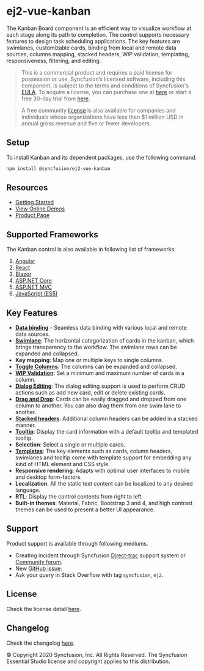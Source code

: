 # ej2-vue-kanban

The Kanban Board component is an efficient way to visualize workflow at each stage along its path to completion. The control supports necessary features to design task scheduling applications. The key features are swimlanes, customizable cards, binding from local and remote data sources, columns mapping, stacked headers, WIP validation, templating, responsiveness, filtering, and editing.

> This is a commercial product and requires a paid license for possession or use. Syncfusion’s licensed software, including this component, is subject to the terms and conditions of Syncfusion's [EULA](https://www.syncfusion.com/eula/es/). To acquire a license, you can purchase one at [here](https://www.syncfusion.com/sales/products) or start a free 30-day trial from [here](https://www.syncfusion.com/account/manage-trials/start-trials).

> A free community [license](https://www.syncfusion.com/products/communitylicense) is also available for companies and individuals whose organizations have less than $1 million USD in annual gross revenue and five or fewer developers.

## Setup

To install Kanban and its dependent packages, use the following command.

```sh
npm install @syncfusion/ej2-vue-kanban
```

## Resources

* [Getting Started](https://ej2.syncfusion.com/vue/documentation/kanban/getting-started/index.html)
* [View Online Demos](https://ej2.syncfusion.com/vue/demos/#/material/kanban/overview.html)
* [Product Page](https://www.syncfusion.com/vue-ui-components/vue-kanban-board)

## Supported Frameworks

The Kanban control is also available in following list of frameworks.

1. [Angular](https://www.syncfusion.com/angular-ui-components/angular-kanban-board)
2. [React](https://www.syncfusion.com/react-ui-components/react-kanban-board)
3. [Blazor](https://www.syncfusion.com/blazor-components/blazor-kanban-board)
4. [ASP.NET Core](https://www.syncfusion.com/aspnet-core-ui-controls/kanban-board)
5. [ASP.NET MVC](https://www.syncfusion.com/aspnet-mvc-ui-controls/kanban-board)
6. [JavaScript (ES5)](https://www.syncfusion.com/javascript-ui-controls/js-kanban-board)

## Key Features

* [**Data binding**](https://ej2.syncfusion.com/vue/demos/#/material/kanban/remote-data.html) - Seamless data binding with various local and remote data sources.
* [**Swimlane**](https://ej2.syncfusion.com/vue/demos/#/material/kanban/swimlane.html): The horizontal categorization of cards in the kanban, which brings transparency to the workflow. The swimlane rows can be expanded and collapsed.
* **Key mapping**: Map one or multiple keys to single columns.
* [**Toggle Columns**](https://ej2.syncfusion.com/vue/demos/#/material/kanban/toggle-columns.html): The columns can be expanded and collapsed.
* [**WIP Validation**](https://ej2.syncfusion.com/vue/demos/#/material/kanban/wip-validation.html): Set a minimum and maximum number of cards in a column.
* [**Dialog Editing**](https://ej2.syncfusion.com/vue/demos/#/material/kanban/dialog-editing.html): The dialog editing support is used to perform CRUD actions such as add new card, edit or delete existing cards.
* [**Drag and Drop**](https://ej2.syncfusion.com/vue/demos/#/material/kanban/overview.html): Cards can be easily dragged and dropped from one column to another. You can also drag them from one swim lane to another.
* [**Stacked headers**](https://ej2.syncfusion.com/vue/demos/#/material/kanban/stacked-header.html): Additional column headers can be added in a stacked manner.
* [**Tooltip**](https://ej2.syncfusion.com/vue/demos/#/material/kanban/tooltip-template.html): Display the card information with a default tooltip and templated tooltip.
* **Selection**: Select a single or multiple cards.
* [**Templates**](https://ej2.syncfusion.com/vue/demos/#/material/kanban/card-template.html): The key elements such as cards, column headers, swimlanes and tooltip come with template support for embedding any kind of HTML element and CSS style.
* **Responsive rendering**: Adapts with optimal user interfaces to mobile and desktop form-factors.
* **Localization**: All the static text content can be localized to any desired language.
* **RTL**: Display the control contents from right to left.
* **Built-in themes**: Material, Fabric, Bootstrap 3 and 4, and high contrast themes can be used to present a better UI appearance.

## Support

Product support is available through following mediums.

* Creating incident through Syncfusion [Direct-trac](https://www.syncfusion.com/support/directtrac/incidents) support system or [Community forum](https://www.syncfusion.com/forums/essential-js2).
* New [GitHub issue](https://github.com/syncfusion/ej2-vue-ui-components/issues/new).
* Ask your query in Stack Overflow with tag `syncfusion`, `ej2`.

## License

Check the license detail [here](https://github.com/syncfusion/ej2-vue-ui-components/blob/master/license).

## Changelog

Check the changelog [here](https://ej2.syncfusion.com/vue/documentation/release-notes).

© Copyright 2020 Syncfusion, Inc. All Rights Reserved. The Syncfusion Essential Studio license and copyright applies to this distribution.